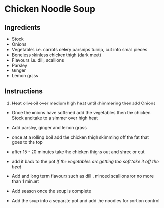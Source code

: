 # Chicken Noodle Soup

## Ingredients
* Stock
* Onions
* Vegetables i.e. carrots celery parsnips turnip, cut into small pieces
* Boneless skinless chicken thigh (dark meat)
* Flavours i.e. dill, scallions
* Parsley
* Ginger
* Lemon grass

## Instructions
1. Heat olive oil over medium high heat until shimmering then add Onions

* Once the onions have softened add the vegetables then the chicken Stock and take to a simmer over high heat

* Add parsley, ginger and lemon grass

* once at a rolling boil add the chicken thigh skimming off the fat that goes to the top

* after 15 - 20 minutes take the chicken thighs out and shred or cut

* add it back to the pot *If the vegetables are getting too soft take it off the heat*

* Add and long term flavours such as dill , minced scallions for no more than 1 minuet

* Add season once the soup is complete

* Add the soup into a separate pot and add the noodles for portion control
